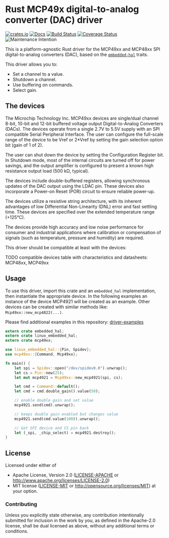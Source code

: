 # Rust MCP49x digital-to-analog converter (DAC) driver

[![crates.io](https://img.shields.io/crates/v/mcp49xx.svg)](https://crates.io/crates/mcp49xx)
[![Docs](https://docs.rs/mcp49xx/badge.svg)](https://docs.rs/mcp49xx)
[![Build Status](https://travis-ci.org/eldruin/mcp49xx-rs.svg?branch=master)](https://travis-ci.org/eldruin/mcp49xx-rs)
[![Coverage Status](https://coveralls.io/repos/github/eldruin/mcp49xx-rs/badge.svg?branch=master)](https://coveralls.io/github/eldruin/mcp49xx-rs?branch=master)
![Maintenance Intention](https://img.shields.io/badge/maintenance-actively--developed-brightgreen.svg)

This is a platform-agnostic Rust driver for the MCP49xx and MCP48xx SPI
digital-to-analog converters (DAC), based on the [`embedded-hal`] traits.

[`embedded-hal`]: https://github.com/rust-embedded/embedded-hal

This driver allows you to:
- Set a channel to a value.
- Shutdown a channel.
- Use buffering on commands.
- Select gain.

## The devices
The Microchip Technology Inc. MCP49xx devices are single/dual channel 8-bit,
10-bit and 12-bit buffered voltage output Digital-to-Analog Converters
(DACs). The devices operate from a single 2.7V to 5.5V supply with an SPI
compatible Serial Peripheral Interface. The user can configure the
full-scale range of the device to be Vref or 2*Vref by setting the gain
selection option bit (gain of 1 of 2).

The user can shut down the device by setting the Configuration Register bit.
In Shutdown mode, most of the internal circuits are turned off for power
savings, and the output amplifier is configured to present a known high
resistance output load (500 kΩ, typical).

The devices include double-buffered registers, allowing synchronous updates
of the DAC output using the LDAC pin. These devices also incorporate a
Power-on Reset (POR) circuit to ensure reliable power-up.

The devices utilize a resistive string architecture, with its inherent
advantages of low Differential Non-Linearity (DNL) error and fast settling
time. These devices are specified over the extended temperature range (+125°C).

The devices provide high accuracy and low noise performance for consumer
and industrial applications where calibration or compensation of signals
(such as temperature, pressure and humidity) are required.

This driver should be compatible at least with the devices:

TODO compatible devices table with characteristics and datasheets: MCP48xx, MCP49xx

## Usage

To use this driver, import this crate and an `embedded_hal` implementation,
then instantiate the appropriate device.
In the following examples an instance of the device MCP4921 will be created
as an example. Other devices can be created with similar methods like:
`Mcp49xx::new_mcp4822(...)`.

Please find additional examples in this repository: [driver-examples]

[driver-examples]: https://github.com/eldruin/driver-examples

```rust
extern crate embedded_hal;
extern crate linux_embedded_hal;
extern crate mcp49xx;

use linux_embedded_hal::{Pin, Spidev};
use mcp49xx::{Command, Mcp49xx};

fn main() {
    let spi = Spidev::open("/dev/spidev0.0").unwrap();
    let cs = Pin::new(25);
    let mut mcp4921 = Mcp49xx::new_mcp4921(spi, cs);

    let cmd = Command::default();
    let cmd = cmd.double_gain().value(50);

    // enable double gain and set value
    mcp4921.send(cmd).unwrap();

    // keeps double gain enabled but changes value
    mcp4921.send(cmd.value(100)).unwrap();

    // Get SPI device and CS pin back
    let (_spi, _chip_select) = mcp4921.destroy();
}
```

## License

Licensed under either of

 * Apache License, Version 2.0 ([LICENSE-APACHE](LICENSE-APACHE) or
   http://www.apache.org/licenses/LICENSE-2.0)
 * MIT license ([LICENSE-MIT](LICENSE-MIT) or
   http://opensource.org/licenses/MIT) at your option.

### Contributing

Unless you explicitly state otherwise, any contribution intentionally submitted
for inclusion in the work by you, as defined in the Apache-2.0 license, shall
be dual licensed as above, without any additional terms or conditions.


